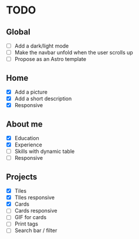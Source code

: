 # TODO

## Global

* [ ] Add a dark/light mode
* [ ] Make the navbar unfold when the user scrolls up
* [ ] Propose as an Astro template

## Home

* [x] Add a picture
* [x] Add a short description
* [x] Responsive

## About me

* [x] Education
* [x] Experience
* [ ] Skills with dynamic table
* [ ] Responsive

## Projects

* [x] Tiles
* [x] TIles responsive
* [x] Cards
* [ ] Cards responsive
* [ ] GIF for cards
* [ ] Print tags
* [ ] Search bar / filter